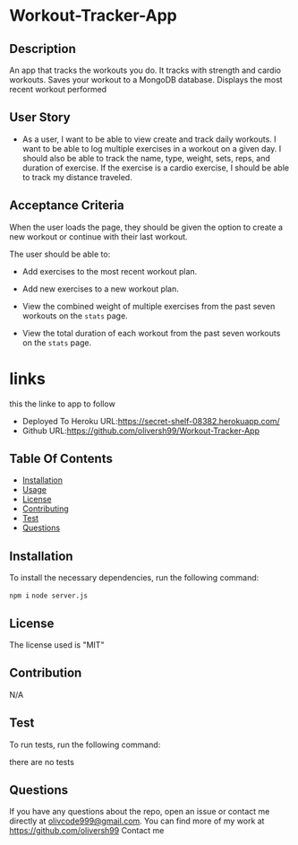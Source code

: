 # Workout-Tracker-App

## Description
An app that tracks the workouts you do. It tracks with strength and cardio workouts. Saves your workout to a MongoDB database. Displays the most recent workout performed

## User Story

* As a user, I want to be able to view create and track daily workouts. I want to be able to log multiple exercises in a workout on a given day. I should also be able to track the name, type, weight, sets, reps, and duration of exercise. If the exercise is a cardio exercise, I should be able to track my distance traveled.

## Acceptance Criteria

When the user loads the page, they should be given the option to create a new workout or continue with their last workout.

The user should be able to:

  * Add exercises to the most recent workout plan.

  * Add new exercises to a new workout plan.

  * View the combined weight of multiple exercises from the past seven workouts on the `stats` page.

  * View the total duration of each workout from the past seven workouts on the `stats` page.

  # links
this the linke to app to follow 
- Deployed To Heroku URL:https://secret-shelf-08382.herokuapp.com/
- Github URL:https://github.com/oliversh99/Workout-Tracker-App

 ## Table Of Contents
  * [Installation](#installation)
  * [Usage](#usage)
  * [License](#license)
  * [Contributing](#contribution)
  * [Test](#test)
  * [Questions](#questions)

## Installation
To install the necessary dependencies, run the following command:

`npm i`
 `node server.js`

## License
The license used is "MIT"


## Contribution
N/A

## Test
To run tests, run the following command:

there are no tests

## Questions
If you have any questions about the repo, open an issue or contact me directly at olivcode999@gmail.com. You can find more of my work at https://github.com/oliversh99
Contact me 